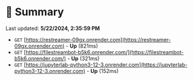 # 📖 Summary
Last updated: **5/22/2024, 2:35:59 PM**

- `GET` [https://restreamer-09gx.onrender.com](https://restreamer-09gx.onrender.com) - **Up** (821ms)
- `GET` [https://filestreambot-b5k6.onrender.com/](https://filestreambot-b5k6.onrender.com/) - **Up** (321ms)
- `GET` [https://jupyterlab-python3-12-3.onrender.com](https://jupyterlab-python3-12-3.onrender.com) - **Up** (152ms)

